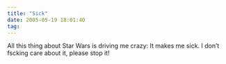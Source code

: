 ```yaml
---
title: "Sick"
date: 2005-05-19 18:01:40
tag: 
---
```

All this thing about Star Wars is driving me crazy: It makes me sick. I don&#8217;t fscking care about it, please stop it!<br/><br/><br/>
